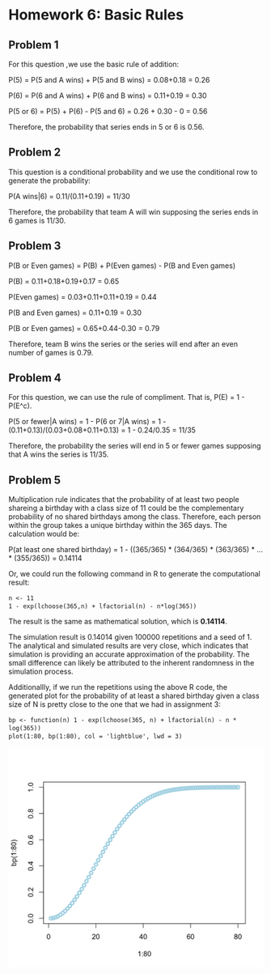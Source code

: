 # Homework 6: Basic Rules
## Problem 1

For this question ,we use the basic rule of addition:

P(5) = P(5 and A wins) + P(5 and B wins) = 0.08+0.18 = 0.26

P(6) = P(6 and A wins) + P(6 and B wins) = 0.11+0.19 = 0.30

P(5 or 6) = P(5) + P(6) - P(5 and 6) = 0.26 + 0.30 - 0 = 0.56

Therefore, the probability that series ends in 5 or 6 is 0.56.

## Problem 2

This question is a conditional probability and we use the conditional row to generate the probability:

P(A wins|6) = 0.11/(0.11+0.19) = 11/30

Therefore, the probability that team A will win supposing the series ends in 6 games is 11/30.

## Problem 3

P(B or Even games) = P(B) + P(Even games) - P(B and Even games)

P(B) = 0.11+0.18+0.19+0.17 = 0.65

P(Even games) = 0.03+0.11+0.11+0.19 = 0.44

P(B and Even games) = 0.11+0.19 = 0.30

P(B or Even games) = 0.65+0.44-0.30 = 0.79

Therefore, team B wins the series or the series will end after an even number of games is 0.79.

## Problem 4

For this question, we can use the rule of compliment. That is, P(E) = 1 - P(E^c).

P(5 or fewer|A wins) = 1 - P(6 or 7|A wins) = 1 - (0.11+0.13)/(0.03+0.08+0.11+0.13) = 1 - 0.24/0.35 = 11/35

Therefore, the probability the series will end in 5 or fewer games supposing that A wins the series is 11/35.

## Problem 5

Multiplication rule indicates that the probability of at least two people shareing a birthday with a class size of 11 could be the complementary probability of no shared birthdays among the class. Therefore, each person within the group takes a unique birthday within the 365 days. The calculation would be:

P(at least one shared birthday) = 1 - ((365/365) * (364/365) * (363/365) * ... * (355/365)) = 0.14114

Or, we could run the following command in R to generate the computational result:

```
n <- 11
1 - exp(lchoose(365,n) + lfactorial(n) - n*log(365))
```

The result is the same as mathematical solution, which is **0.14114**.

The simulation result is 0.14014 given 100000 repetitions and a seed of 1. The analytical and simulated results are very close, which indicates that simulation is providing an accurate approximation of the probability. The small difference can likely be attributed to the inherent randomness in the simulation process.

Additionallly, if we run the repetitions using the above R code, the generated plot for the probability of at least a shared birthday given a class size of N is pretty close to the one that we had in assignment 3:

```
bp <- function(n) 1 - exp(lchoose(365, n) + lfactorial(n) - n * log(365))
plot(1:80, bp(1:80), col = 'lightblue', lwd = 3)
```
![image](analytic%20solution%20plot.png)
